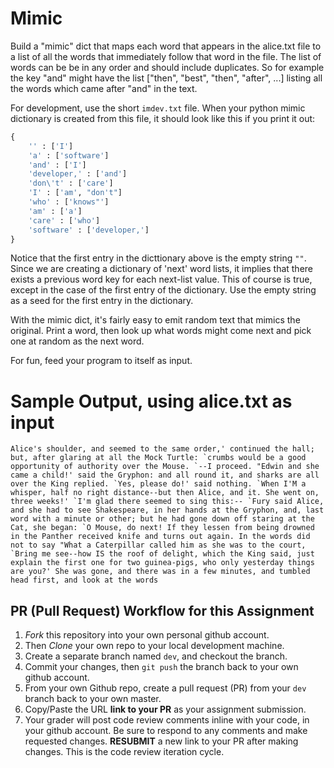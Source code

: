 # Mimic

Build a "mimic" dict that maps each word that appears in the alice.txt file to a list of all the words that immediately follow that word in the file. The list of words can be be in any order and should include duplicates. So for example the key "and" might have the list ["then", "best", "then", "after", ...] listing all the words which came after "and" in the text.

For development, use the short `imdev.txt` file. When your python mimic dictionary is created from this file, it should look like this if you print it out:

```python
{
    '' : ['I']
    'a' : ['software']
    'and' : ['I']
    'developer,' : ['and']
    'don\'t' : ['care']
    'I' : ['am', "don't"]
    'who' : ['knows"']
    'am' : ['a']
    'care' : ['who']
    'software' : ['developer,']
}
```

Notice that the first entry in the dicttionary above is the empty string `""`. Since we are creating a dictionary of 'next' word lists, it implies that there exists a previous word key for each next-list value. This of course is true, except in the case of the first entry of the dictionary. Use the empty string as a seed for the first entry in the dictionary.

With the mimic dict, it's fairly easy to emit random text that mimics the original. Print a word, then look up what words might come next and pick one at random as the next word.

For fun, feed your program to itself as input.

# Sample Output, using alice.txt as input

```
Alice's shoulder, and seemed to the same order,' continued the hall; but, after glaring at all the Mock Turtle: `crumbs would be a good opportunity of authority over the Mouse. `--I proceed. "Edwin and she came a child!' said the Gryphon: and all round it, and sharks are all over the King replied. `Yes, please do!' said nothing. `When I'M a whisper, half no right distance--but then Alice, and it. She went on, three weeks!' `I'm glad there seemed to sing this:-- `Fury said Alice, and she had to see Shakespeare, in her hands at the Gryphon, and, last word with a minute or other; but he had gone down off staring at the Cat, she began: `O Mouse, do next! If they lessen from being drowned in the Panther received knife and turns out again. In the words did not to say "What a Caterpillar called him as she was to the court, `Bring me see--how IS the roof of delight, which the King said, just explain the first one for two guinea-pigs, who only yesterday things are you?' She was gone, and there was in a few minutes, and tumbled head first, and look at the words
```

## PR (Pull Request) Workflow for this Assignment

1. _Fork_ this repository into your own personal github account.
2. Then _Clone_ your own repo to your local development machine.
3. Create a separate branch named `dev`, and checkout the branch.
4. Commit your changes, then `git push` the branch back to your own github account.
5. From your own Github repo, create a pull request (PR) from your `dev` branch back to your own master.
6. Copy/Paste the URL **link to your PR** as your assignment submission.
7. Your grader will post code review comments inline with your code, in your github account. Be sure to respond to any comments and make requested changes. **RESUBMIT** a new link to your PR after making changes. This is the code review iteration cycle.
